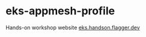# eks-appmesh-profile

Hands-on workshop website [eks.handson.flagger.dev](https://eks.handson.flagger.dev)
